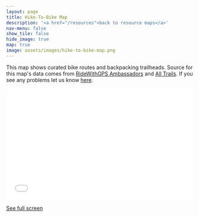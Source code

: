 ```yaml
---
layout: page
title: Hike-To-Bike Map
description: '<a href="/resources">back to resource maps</a>'
nav-menu: false
show_tile: false
hide_image: true
map: true
image: assets/images/hike-to-bike-map.png
---
```


<p>This map shows curated bike routes and backpacking trailheads. Source for this map's data comes from <a href="https://ridewithgps.com/ambassadors">RideWithGPS Ambassadors</a> and <a href="https://www.alltrails.com/us">All Trails</a>.  If you see any problems let us know <a href="https://forms.gle/rF4qWw3wzmWKztV58">here</a>.</p>

<div class="iframeholder"><iframe width="100%" height="300px" frameborder="0" allowfullscreen src="//umap.openstreetmap.fr/en/map/cycling-routes_689110?scaleControl=false&miniMap=false&scrollWheelZoom=false&zoomControl=true&allowEdit=false&moreControl=true&searchControl=null&tilelayersControl=null&embedControl=null&datalayersControl=true&onLoadPanel=undefined&captionBar=false"></iframe></div><p><a href="//umap.openstreetmap.fr/en/map/cycling-routes_689110">See full screen</a></p>

